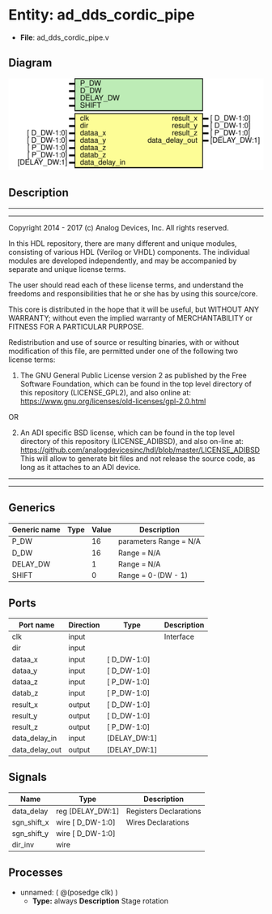 # Entity: ad_dds_cordic_pipe

- **File**: ad_dds_cordic_pipe.v
## Diagram

![Diagram](ad_dds_cordic_pipe.svg "Diagram")
## Description

 ***************************************************************************
 ***************************************************************************
 Copyright 2014 - 2017 (c) Analog Devices, Inc. All rights reserved.

 In this HDL repository, there are many different and unique modules, consisting
 of various HDL (Verilog or VHDL) components. The individual modules are
 developed independently, and may be accompanied by separate and unique license
 terms.

 The user should read each of these license terms, and understand the
 freedoms and responsibilities that he or she has by using this source/core.

 This core is distributed in the hope that it will be useful, but WITHOUT ANY
 WARRANTY; without even the implied warranty of MERCHANTABILITY or FITNESS FOR
 A PARTICULAR PURPOSE.

 Redistribution and use of source or resulting binaries, with or without modification
 of this file, are permitted under one of the following two license terms:

   1. The GNU General Public License version 2 as published by the
      Free Software Foundation, which can be found in the top level directory
      of this repository (LICENSE_GPL2), and also online at:
      <https://www.gnu.org/licenses/old-licenses/gpl-2.0.html>

 OR

   2. An ADI specific BSD license, which can be found in the top level directory
      of this repository (LICENSE_ADIBSD), and also on-line at:
      https://github.com/analogdevicesinc/hdl/blob/master/LICENSE_ADIBSD
      This will allow to generate bit files and not release the source code,
      as long as it attaches to an ADI device.

 ***************************************************************************
 ***************************************************************************

## Generics

| Generic name | Type | Value | Description               |
| ------------ | ---- | ----- | ------------------------- |
| P_DW         |      | 16    |  parameters  Range = N/A  |
| D_DW         |      | 16    |  Range = N/A              |
| DELAY_DW     |      | 1     |  Range = N/A              |
| SHIFT        |      | 0     |  Range = 0-(DW - 1)       |
## Ports

| Port name      | Direction | Type         | Description |
| -------------- | --------- | ------------ | ----------- |
| clk            | input     |              |  Interface  |
| dir            | input     |              |             |
| dataa_x        | input     | [  D_DW-1:0] |             |
| dataa_y        | input     | [  D_DW-1:0] |             |
| dataa_z        | input     | [  P_DW-1:0] |             |
| datab_z        | input     | [  P_DW-1:0] |             |
| result_x       | output    | [  D_DW-1:0] |             |
| result_y       | output    | [  D_DW-1:0] |             |
| result_z       | output    | [  P_DW-1:0] |             |
| data_delay_in  | input     | [DELAY_DW:1] |             |
| data_delay_out | output    | [DELAY_DW:1] |             |
## Signals

| Name        | Type               | Description              |
| ----------- | ------------------ | ------------------------ |
| data_delay  | reg   [DELAY_DW:1] |  Registers Declarations  |
| sgn_shift_x | wire [  D_DW-1:0]  |  Wires Declarations      |
| sgn_shift_y | wire [  D_DW-1:0]  |                          |
| dir_inv     | wire               |                          |
## Processes
- unnamed: ( @(posedge clk) )
  - **Type:** always
**Description**
 Stage rotation 
